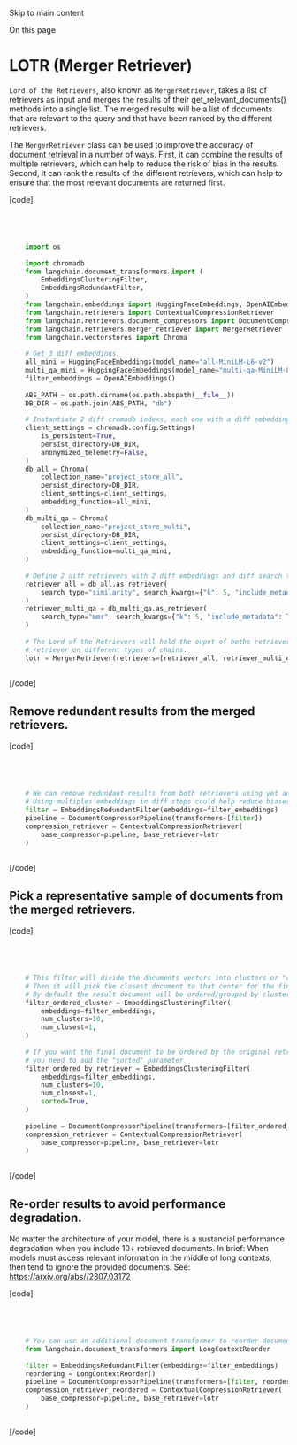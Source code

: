 

Skip to main content

On this page

# LOTR (Merger Retriever)

`Lord of the Retrievers`, also known as `MergerRetriever`, takes a list of retrievers as input and merges the results of their get_relevant_documents() methods into a single list. The merged results
will be a list of documents that are relevant to the query and that have been ranked by the different retrievers.

The `MergerRetriever` class can be used to improve the accuracy of document retrieval in a number of ways. First, it can combine the results of multiple retrievers, which can help to reduce the risk
of bias in the results. Second, it can rank the results of the different retrievers, which can help to ensure that the most relevant documents are returned first.

[code]
```python




    import os  
      
    import chromadb  
    from langchain.document_transformers import (  
        EmbeddingsClusteringFilter,  
        EmbeddingsRedundantFilter,  
    )  
    from langchain.embeddings import HuggingFaceEmbeddings, OpenAIEmbeddings  
    from langchain.retrievers import ContextualCompressionRetriever  
    from langchain.retrievers.document_compressors import DocumentCompressorPipeline  
    from langchain.retrievers.merger_retriever import MergerRetriever  
    from langchain.vectorstores import Chroma  
      
    # Get 3 diff embeddings.  
    all_mini = HuggingFaceEmbeddings(model_name="all-MiniLM-L6-v2")  
    multi_qa_mini = HuggingFaceEmbeddings(model_name="multi-qa-MiniLM-L6-dot-v1")  
    filter_embeddings = OpenAIEmbeddings()  
      
    ABS_PATH = os.path.dirname(os.path.abspath(__file__))  
    DB_DIR = os.path.join(ABS_PATH, "db")  
      
    # Instantiate 2 diff cromadb indexs, each one with a diff embedding.  
    client_settings = chromadb.config.Settings(  
        is_persistent=True,  
        persist_directory=DB_DIR,  
        anonymized_telemetry=False,  
    )  
    db_all = Chroma(  
        collection_name="project_store_all",  
        persist_directory=DB_DIR,  
        client_settings=client_settings,  
        embedding_function=all_mini,  
    )  
    db_multi_qa = Chroma(  
        collection_name="project_store_multi",  
        persist_directory=DB_DIR,  
        client_settings=client_settings,  
        embedding_function=multi_qa_mini,  
    )  
      
    # Define 2 diff retrievers with 2 diff embeddings and diff search type.  
    retriever_all = db_all.as_retriever(  
        search_type="similarity", search_kwargs={"k": 5, "include_metadata": True}  
    )  
    retriever_multi_qa = db_multi_qa.as_retriever(  
        search_type="mmr", search_kwargs={"k": 5, "include_metadata": True}  
    )  
      
    # The Lord of the Retrievers will hold the ouput of boths retrievers and can be used as any other  
    # retriever on different types of chains.  
    lotr = MergerRetriever(retrievers=[retriever_all, retriever_multi_qa])  
    


```
[/code]


## Remove redundant results from the merged retrievers.​

[code]
```python




    # We can remove redundant results from both retrievers using yet another embedding.  
    # Using multiples embeddings in diff steps could help reduce biases.  
    filter = EmbeddingsRedundantFilter(embeddings=filter_embeddings)  
    pipeline = DocumentCompressorPipeline(transformers=[filter])  
    compression_retriever = ContextualCompressionRetriever(  
        base_compressor=pipeline, base_retriever=lotr  
    )  
    


```
[/code]


## Pick a representative sample of documents from the merged retrievers.​

[code]
```python




    # This filter will divide the documents vectors into clusters or "centers" of meaning.  
    # Then it will pick the closest document to that center for the final results.  
    # By default the result document will be ordered/grouped by clusters.  
    filter_ordered_cluster = EmbeddingsClusteringFilter(  
        embeddings=filter_embeddings,  
        num_clusters=10,  
        num_closest=1,  
    )  
      
    # If you want the final document to be ordered by the original retriever scores  
    # you need to add the "sorted" parameter.  
    filter_ordered_by_retriever = EmbeddingsClusteringFilter(  
        embeddings=filter_embeddings,  
        num_clusters=10,  
        num_closest=1,  
        sorted=True,  
    )  
      
    pipeline = DocumentCompressorPipeline(transformers=[filter_ordered_by_retriever])  
    compression_retriever = ContextualCompressionRetriever(  
        base_compressor=pipeline, base_retriever=lotr  
    )  
    


```
[/code]


## Re-order results to avoid performance degradation.​

No matter the architecture of your model, there is a sustancial performance degradation when you include 10+ retrieved documents. In brief: When models must access relevant information in the middle
of long contexts, then tend to ignore the provided documents. See: https://arxiv.org/abs//2307.03172

[code]
```python




    # You can use an additional document transformer to reorder documents after removing redundance.  
    from langchain.document_transformers import LongContextReorder  
      
    filter = EmbeddingsRedundantFilter(embeddings=filter_embeddings)  
    reordering = LongContextReorder()  
    pipeline = DocumentCompressorPipeline(transformers=[filter, reordering])  
    compression_retriever_reordered = ContextualCompressionRetriever(  
        base_compressor=pipeline, base_retriever=lotr  
    )  
    


```
[/code]


